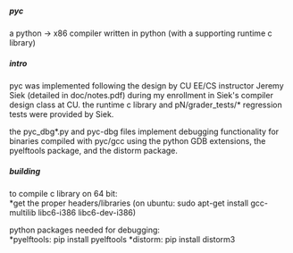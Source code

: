 ##### pyc

a python -> x86 compiler written in python (with a supporting runtime c library)

##### intro
pyc was implemented following the design by CU EE/CS instructor Jeremy Siek 
(detailed in doc/notes.pdf) during my enrollment in Siek's compiler design class at CU. 
the runtime c library and pN/grader_tests/* regression tests were provided by Siek.

the pyc_dbg*.py and pyc-dbg files implement debugging functionality for binaries compiled
with pyc/gcc using the python GDB extensions, the pyelftools package, and the distorm package.

##### building
to compile c library on 64 bit:  
	*get the proper headers/libraries (on ubuntu: sudo apt-get install gcc-multilib libc6-i386 libc6-dev-i386)

python packages needed for debugging:  
	*pyelftools: 	pip install pyelftools
	*distorm: 		pip install distorm3


